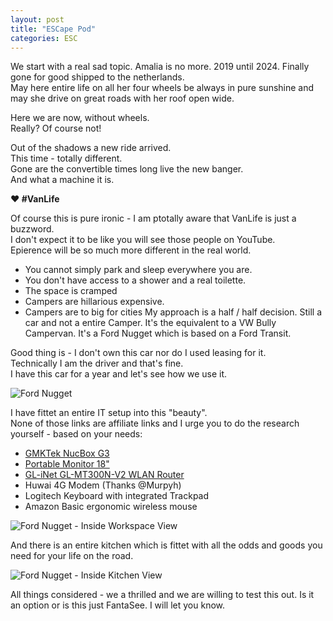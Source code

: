```yaml
---
layout: post
title: "ESCape Pod"
categories: ESC
---
```


We start with a real sad topic.
Amalia is no more. 2019 until 2024. Finally gone for good shipped to the netherlands.  
May here entire life on all her four wheels be always in pure sunshine and may she drive on great roads with her roof open wide.  

Here we are now, without wheels.  
Really? Of course not! 

Out of the shadows a new ride arrived.   
This time - totally different.   
Gone are the convertible times long live the new banger.  
And what a machine it is. 

**♥ #VanLife**

Of course this is pure ironic - I am ptotally aware that VanLife is just a buzzword.  
I don't expect it to be like you will see those people on YouTube.  
Epierence will be so much more different in the real world. 

- You cannot simply park and sleep everywhere you are. 
- You don't have access to a shower and a real toilette. 
- The space is cramped 
- Campers are hillarious expensive. 
- Campers are to big for cities
My approach is a half / half decision. Still a car and not a entire Camper. It's the equivalent to a VW Bully Campervan. It's a Ford Nugget which is based on a Ford Transit.


Good thing is - I don't own this car nor do I used leasing for it.  
Technically I am the driver and that's fine.  
I have this car for a year and let's see how we use it.

![Ford Nugget](/assets/pix/Nugget.PNG)

I have fittet an entire IT setup into this "beauty".  
None of those links are affiliate links and I urge you to do the research yourself - based on your needs:

- [GMKTek NucBox G3](https://www.gmktec.com/collections/intel-mini-pc/products/nucbox-g3-most-cost-effective-mini-pc-with-intel-n100-processor)
- [Portable Monitor 18"](https://www.amazon.de/dp/B0C7Z7Z8YX)
- [GL-iNet GL-MT300N-V2 WLAN Router](https://www.amazon.de/dp/B073TSK26W)
- Huwai 4G Modem (Thanks @Murpyh)
- Logitech Keyboard with integrated Trackpad
- Amazon Basic ergonomic wireless mouse

![Ford Nugget - Inside Workspace View](/assets/pix/Nugget_inside_workspace.PNG)

And there is an entire kitchen which is fittet with all the odds and goods you need for your life on the road.

![Ford Nugget - Inside Kitchen View](/assets/pix/Nugget_inside_kitchen.PNG)

All things considered - we a thrilled and we are willing to test this out.
Is it an option or is this just FantaSee. I will let you know.